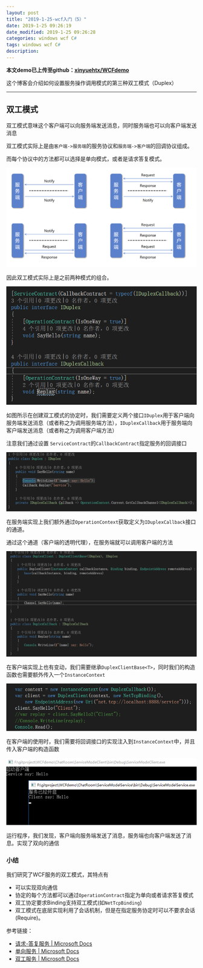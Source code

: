 ```yaml
---
layout: post
title: "2019-1-25-wcf入门（5）"
date: 2019-1-25 09:26:19
date_modified: 2019-1-25 09:26:28
categories: windows wcf C#
tags: windows wcf C#
description: 
---
```


**本文demo已上传至github：[xinyuehtx/WCFdemo](https://github.com/xinyuehtx/WCFdemo)**

这个博客会介绍如何设置服务操作调用模式的第三种双工模式（Duplex）

-----

## 双工模式

双工模式意味这个客户端可以向服务端发送消息，同时服务端也可以向客户端发送消息

双工模式实际上是由`客户端->服务端`的服务协议和`服务端->客户端`的回调协议组成。

而每个协议中的方法都可以选择是单向模式，或者是请求答复模式。

![1548486664930](../media/1548486664930.png)

因此双工模式实际上是之前两种模式的组合。

![1548571456248](../media/1548571456248.png)

如图所示在创建双工模式的协定时，我们需要定义两个接口`IDuplex`用于客户端向服务端发送消息（或者称之为调用服务端方法），`IDuplexCallback`用于服务端向客户端发送消息（或者称之为调用客户端方法）

注意我们通过设置	`ServiceContract`的`CallbackContract`指定服务的回调接口

![1548571912370](../media/1548571912370.png)

在服务端实现上我们额外通过`OperationContext`获取定义为`IDuplexCallback`接口的通道。

通过这个通道（客户端的透明代理），在服务端就可以调用客户端的方法

![1548572239594](../media/1548572239594.png)

在客户端实现上也有变动，我们需要继承`DuplexClientBase<T>`，同时我们的构造函数也需要额外传入一个`InstanceContext`

![1548572424533](../media/1548572424533.png)

在客户端的使用时，我们需要将回调接口的实现注入到`InstanceContext`中，并且传入客户端的构造函数

![1548572540382](../media/1548572540382.png)

运行程序，我们发现，客户端向服务端发送了消息，服务端也向客户端发送了消息。实现了双向的通信

### 小结

我们研究了WCF服务的双工模式，其特点有

- 可以实现双向通信
- 协定的每个方法都可以通过`OperationContract`指定为单向或者请求答复模式
- 双工协定要求Binding支持双工模式(如`NetTcpBinding`)
- 双工模式在底层实现利用了会话机制，但是在指定服务协定时可以不要求会话(Require)。

参考链接：

- [请求-答复服务 | Microsoft Docs](https://docs.microsoft.com/zh-cn/dotnet/framework/wcf/feature-details/request-reply-services)
- [单向服务 | Microsoft Docs](https://docs.microsoft.com/zh-cn/dotnet/framework/wcf/feature-details/one-way-services)
- [双工服务 | Microsoft Docs](https://docs.microsoft.com/zh-cn/dotnet/framework/wcf/feature-details/duplex-services)





